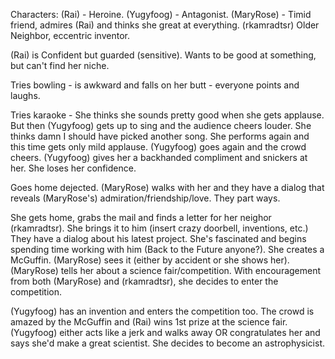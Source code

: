 Characters: (Rai) - Heroine. (Yugyfoog) - Antagonist.  (MaryRose) - Timid friend, admires (Rai) and thinks she great at everything. (rkamradtsr) Older Neighbor, eccentric inventor.

(Rai) is Confident but guarded (sensitive). Wants to be good at something, but can't find her niche. 

Tries bowling - is awkward and falls on her butt - everyone points and laughs. 

Tries karaoke - She thinks she sounds pretty good when she gets applause. But then (Yugyfoog) gets up to sing and the audience cheers louder. She thinks damn I should have picked another song. She performs again and this time gets only mild applause. (Yugyfoog) goes again and the crowd cheers. (Yugyfoog) gives her a backhanded compliment and snickers at her. She loses her confidence.

Goes home dejected. (MaryRose) walks with her and they have a dialog that reveals (MaryRose's) admiration/friendship/love. They part ways.

She gets home, grabs the mail and finds a letter for her neighor (rkamradtsr). She brings it to him (insert crazy doorbell, inventions, etc.) They have a dialog about his latest project. She's fascinated and begins spending time working with him (Back to the Future anyone?). She creates a McGuffin.  (MaryRose) sees it (either by accident or she shows her). (MaryRose) tells her about a science fair/competition. With encouragement from both (MaryRose) and (rkamradtsr), she decides to enter the competition.

(Yugyfoog) has an invention and enters the competition too. The crowd is amazed by the McGuffin and (Rai) wins 1st prize at the science fair. (Yugyfoog) either acts like a jerk and walks away OR congratulates her and says she'd make a great scientist. She decides to become an astrophysicist.
